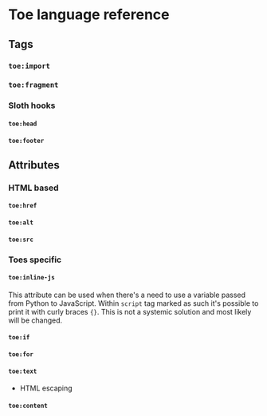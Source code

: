 # Toe language reference

## Tags

### `toe:import`

### `toe:fragment`

### Sloth hooks

#### `toe:head`

#### `toe:footer`

## Attributes

### HTML based

#### `toe:href`

#### `toe:alt`

#### `toe:src`

### Toes specific

#### `toe:inline-js`

This attribute can be used when there's a need to use a variable passed from Python to JavaScript. Within `script` tag marked as such it's possible to print it with curly braces `{}`. This is not a systemic solution and most likely will be changed.

#### `toe:if`

#### `toe:for`

#### `toe:text`

- HTML escaping

#### `toe:content`